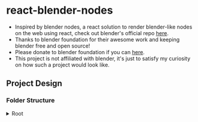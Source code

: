 # react-blender-nodes

- Inspired by blender nodes, a react solution to render blender-like nodes on
  the web using react, check out blender's official repo
  [here](https://projects.blender.org/blender/blender.git).
- Thanks to blender foundation for their awesome work and keeping blender free
  and open source!<br>
- Please donate to blender foundation if you can
  [here](https://fund.blender.org/).
- This project is not affiliated with blender, it's just to satisfy my curiosity
  on how such a project would look like.

## Project Design

### Folder Structure

<details>
  <summary>Root</summary>

- <details>
    <summary>src</summary>
    
    - <details>
        <summary>components</summary>

        - atoms contains one folder per component (only components that can't be divided further)
          - every folder has the component, its stories, etc
        - molecules contains one folder per component (only components that are only composed of atoms)
          - every folder has the component, its stories, etc
        - organisms contains one folder per component (all other components)
          - every folder has the component, its stories, etc

      </details>

  - state management, global utils

  </details>

- package,git,typescript,vite,prettier,storybook configs
- license (MIT)
- Readme (This page)

</details>
